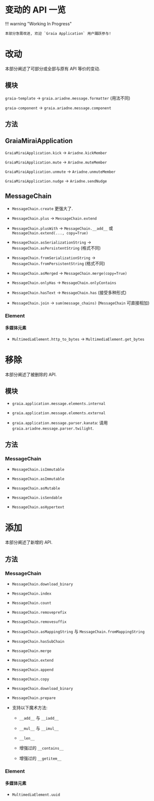 # 变动的 API 一览

!!! warning "Working In Progress"

    本部分急需改进, 欢迎 `Graia Application` 用户踊跃参与!

# 改动

本部分阐述了可部分或全部与原有 API 等价的变动.

## 模块

`graia-template` -> `graia.ariadne.message.formatter` (用法不同)

`graia-component` -> `graia.ariadne.message.component`

## 方法

## GraiaMiraiApplication

`GraiaMiraiApplication.kick` -> `Ariadne.kickMember`

`GraiaMiraiApplication.mute` -> `Ariadne.muteMember`

`GraiaMiraiApplication.unmute` -> `Ariadne.unmuteMember`

`GraiaMiraiApplication.nudge` -> `Ariadne.sendNudge`

## MessageChain

-   `MessageChain.create` 更强大了.

-   `MessageChain.plus` -> `MessageChain.extend`

-   `MessageChain.plusWith` -> `MessageChain.__add__` 或 `MessageChain.extend(..., copy=True)`

-   `MessageChain.asSerializationString` -> `MessageChain.asPersistentString` (格式不同)

-   `MessageChain.fromSerializationString` -> `MessageChain.fromPersistentString` (格式不同)

-   `MessageChain.asMerged` -> `MessageChain.merge(copy=True)`

-   `MessageChain.onlyHas` -> `MessageChain.onlyContains`

-   `MessageChain.hasText` -> `MessageChain.has` (接受多种形式)

-   `MessageChain.join` -> `sum(message_chains)` (`MessageChain` 可直接相加)

### Element

#### 多媒体元素

- `MultimediaElement.http_to_bytes` -> `MultimediaElement.get_bytes`

# 移除

本部分阐述了被删除的 API.

## 模块

-   `graia.application.message.elements.internal`

-   `graia.application.message.elements.external`

-   `graia.application.message.parser.kanata`: 请用 `graia.ariadne.message.parser.twilight`.

## 方法

### MessageChain

-   `MessageChain.isImmutable`

-   `MessageChain.asImmutable`

-   `MessageChain.asMutable`

-   `MessageChain.isSendable`

-   `MessageChain.asHypertext`

# 添加

本部分阐述了新增的 API.

## 方法

### MessageChain

-   `MessageChain.download_binary`

-   `MessageChain.index`

-   `MessageChain.count`

-   `MessageChain.removeprefix`

-   `MessageChain.removesuffix`

-   `MessageChain.asMappingString` 与 `MessageChain.fromMappingString`

-   `MessageChain.hasSubChain`

-   `MessageChain.merge`

-   `MessageChain.extend`

-   `MessageChain.append`

-   `MessageChain.copy`

-   `MessageChain.download_binary`

-   `MessageChain.prepare`
-   支持以下魔术方法:
    -   `__add__` 与 `__iadd__`

    -   `__mul__` 与 `__imul__`

    -   `__len__`

    -   增强过的 `__contains__`

    -   增强过的 `__getitem__`

### Element

#### 多媒体元素

- `MultimediaElement.uuid`
